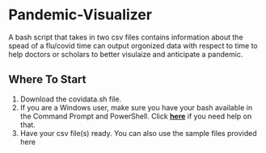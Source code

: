 # Pandemic-Visualizer
A bash script that takes in two csv files contains information about the spead of a flu/covid time can output orgonized data with respect to time to help doctors or scholars to better visulaize and anticipate a pandemic.

<!-- Where to start -->
## Where To Start
1. Download the covidata.sh file.
2. If you are a Windows user, make sure you have your bash available in the Command Prompt and PowerShell. Click <a href="https://www.thewindowsclub.com/run-bash-on-windows-10"><strong>here</a></strong> if you need help on that.
3. Have your csv file(s) ready. You can also use the sample files provided here
